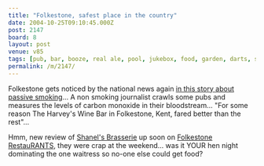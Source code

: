 ```yaml
---
title: "Folkestone, safest place in the country"
date: 2004-10-25T09:10:45.000Z
post: 2147
board: 8
layout: post
venue: v85
tags: [pub, bar, booze, real ale, pool, jukebox, food, garden, darts, smoking, tv, folkestone]
permalink: /m/2147/
---
```

Folkestone gets noticed by the national news again <a href="http://www.sundaymirror.co.uk/news/tm_objectid=14791009&method=full&siteid=106694&headline=the-danger-of-passive-smoking--name_page.html">in this story about passive smoking</a>... A non smoking journalist crawls some pubs and measures the levels of carbon monoxide in their bloodstream... "For some reason The Harvey's Wine Bar in Folkestone, Kent, fared better than the rest"...

Hmm, new review of <a href="/wiki/shanel+s+brasserie">Shanel's Brasserie</a> up soon on <a href="http://www.folkestonegerald.com/restaurants/">Folkestone RestauRANTS</a>, they were crap at the weekend... was it YOUR hen night dominating the one waitress so no-one else could get food?
